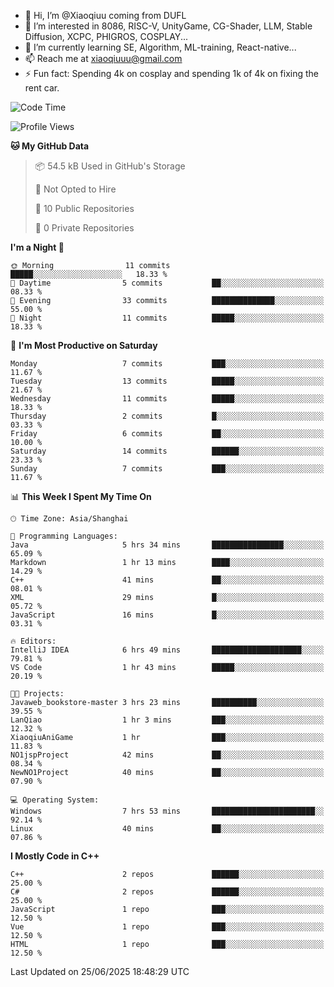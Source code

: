 - 👋 Hi, I’m @Xiaoqiuu coming from DUFL
- 👀 I’m interested in 8086, RISC-V, UnityGame, CG-Shader, LLM, Stable Diffusion, XCPC, PHIGROS, COSPLAY...
- 🌱 I’m currently learning SE, Algorithm, ML-training, React-native...
- 📫 Reach me at xiaoqiuuu@gmail.com
- ⚡ Fun fact: Spending 4k on cosplay and spending 1k of 4k on fixing the rent car.

<!---
Xiaoqiuu/Xiaoqiuu is a ✨ special ✨ repository because its `README.md` (this file) appears on your GitHub profile.
You can click the Preview link to take a look at your changes.
--->
<!---
[![Xiaoqiuu's GitHub stats](https://github-readme-stats.vercel.app/api?username=Xiaoqiuu)](https://github.com/anuraghazra/github-readme-stats)
--->

<!--START_SECTION:waka-->
![Code Time](http://img.shields.io/badge/Code%20Time-75%20hrs%205%20mins-blue)

![Profile Views](http://img.shields.io/badge/Profile%20Views-0-blue)

**🐱 My GitHub Data** 

> 📦 54.5 kB Used in GitHub's Storage 
 > 
> 🚫 Not Opted to Hire
 > 
> 📜 10 Public Repositories 
 > 
> 🔑 0 Private Repositories 
 > 
**I'm a Night 🦉** 

```text
🌞 Morning                11 commits          █████░░░░░░░░░░░░░░░░░░░░   18.33 % 
🌆 Daytime                5 commits           ██░░░░░░░░░░░░░░░░░░░░░░░   08.33 % 
🌃 Evening                33 commits          ██████████████░░░░░░░░░░░   55.00 % 
🌙 Night                  11 commits          █████░░░░░░░░░░░░░░░░░░░░   18.33 % 
```
📅 **I'm Most Productive on Saturday** 

```text
Monday                   7 commits           ███░░░░░░░░░░░░░░░░░░░░░░   11.67 % 
Tuesday                  13 commits          █████░░░░░░░░░░░░░░░░░░░░   21.67 % 
Wednesday                11 commits          █████░░░░░░░░░░░░░░░░░░░░   18.33 % 
Thursday                 2 commits           █░░░░░░░░░░░░░░░░░░░░░░░░   03.33 % 
Friday                   6 commits           ██░░░░░░░░░░░░░░░░░░░░░░░   10.00 % 
Saturday                 14 commits          ██████░░░░░░░░░░░░░░░░░░░   23.33 % 
Sunday                   7 commits           ███░░░░░░░░░░░░░░░░░░░░░░   11.67 % 
```


📊 **This Week I Spent My Time On** 

```text
🕑︎ Time Zone: Asia/Shanghai

💬 Programming Languages: 
Java                     5 hrs 34 mins       ████████████████░░░░░░░░░   65.09 % 
Markdown                 1 hr 13 mins        ████░░░░░░░░░░░░░░░░░░░░░   14.29 % 
C++                      41 mins             ██░░░░░░░░░░░░░░░░░░░░░░░   08.01 % 
XML                      29 mins             █░░░░░░░░░░░░░░░░░░░░░░░░   05.72 % 
JavaScript               16 mins             █░░░░░░░░░░░░░░░░░░░░░░░░   03.31 % 

🔥 Editors: 
IntelliJ IDEA            6 hrs 49 mins       ████████████████████░░░░░   79.81 % 
VS Code                  1 hr 43 mins        █████░░░░░░░░░░░░░░░░░░░░   20.19 % 

🐱‍💻 Projects: 
Javaweb_bookstore-master 3 hrs 23 mins       ██████████░░░░░░░░░░░░░░░   39.55 % 
LanQiao                  1 hr 3 mins         ███░░░░░░░░░░░░░░░░░░░░░░   12.32 % 
XiaoqiuAniGame           1 hr                ███░░░░░░░░░░░░░░░░░░░░░░   11.83 % 
NO1jspProject            42 mins             ██░░░░░░░░░░░░░░░░░░░░░░░   08.34 % 
NewNO1Project            40 mins             ██░░░░░░░░░░░░░░░░░░░░░░░   07.90 % 

💻 Operating System: 
Windows                  7 hrs 53 mins       ███████████████████████░░   92.14 % 
Linux                    40 mins             ██░░░░░░░░░░░░░░░░░░░░░░░   07.86 % 
```

**I Mostly Code in C++** 

```text
C++                      2 repos             ██████░░░░░░░░░░░░░░░░░░░   25.00 % 
C#                       2 repos             ██████░░░░░░░░░░░░░░░░░░░   25.00 % 
JavaScript               1 repo              ███░░░░░░░░░░░░░░░░░░░░░░   12.50 % 
Vue                      1 repo              ███░░░░░░░░░░░░░░░░░░░░░░   12.50 % 
HTML                     1 repo              ███░░░░░░░░░░░░░░░░░░░░░░   12.50 % 
```




 Last Updated on 25/06/2025 18:48:29 UTC
<!--END_SECTION:waka-->
